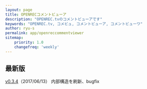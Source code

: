 ```yaml
---
layout: page
title: OPENRECコメントビューア
description: "OPENREC.tvのコメントビューアです"
keywords: "OPENREC.tv, コメビュ, コメントビューア, コメントビューワ"
author: ryu-s
permalink: app/openreccommentviewer
sitemap:
    priority: 1.0
    changefreq: 'weekly'	
---
```


## 最新版
[v0.3.4](http://int-main.ddo.jp/app/OpenrecCommentViewer_v0.3.4.zip)（2017/06/13） 内部構造を刷新、bugfix  
